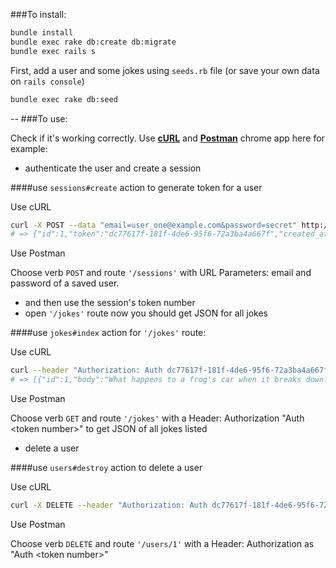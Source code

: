 ###To install:

```sh
bundle install
bundle exec rake db:create db:migrate
bundle exec rails s
```

First, add a user and some jokes using `seeds.rb` file (or save your own data on `rails console`)

```sh
bundle exec rake db:seed
```
--
###To use:

Check if it's working correctly. Use [**cURL**](http://curl.haxx.se/docs/httpscripting.html) and [**Postman**](https://chrome.google.com/webstore/detail/postman/fhbjgbiflinjbdggehcddcbncdddomop) chrome app here for example:

+ authenticate the user and create a session

####use `sessions#create` action to generate token for a user

Use cURL

```sh
curl -X POST --data "email=user_one@example.com&password=secret" http://localhost:3000/sessions
# => {"id":1,"token":"dc77617f-181f-4de6-95f6-72a3ba4a667f","created_at":"2015-09-02T01:11:49.480Z","updated_at":"2015-09-02T01:11:49.480Z","user_id":1}
```
Use Postman

Choose verb `POST` and route `'/sessions'` with URL Parameters: email and password of a saved user.

+ and then use the session's token number
+ open `'/jokes'` route now you should get JSON for all jokes

####use `jokes#index` action for `'/jokes'` route:

Use cURL

```sh
curl --header "Authorization: Auth dc77617f-181f-4de6-95f6-72a3ba4a667f" http://localhost:3000/jokes
# => [{"id":1,"body":"What happens to a frog's car when it breaks down? It gets toad away."},{"id":2,"body":"My friend thinks he is smart. He told me an onion is the only food that makes you cry, so I threw a coconut at his face."}]
```
Use Postman

Choose verb `GET` and route `'/jokes'` with a Header: Authorization "Auth \<token number\>" to get JSON of all jokes listed

+ delete a user

####use `users#destroy` action to delete a user

Use cURL

```sh
curl -X DELETE --header "Authorization: Auth dc77617f-181f-4de6-95f6-72a3ba4a667f" http://localhost:3000/users/1
```
Use Postman

Choose verb `DELETE` and route `'/users/1'` with a Header: Authorization as "Auth \<token number\>"
